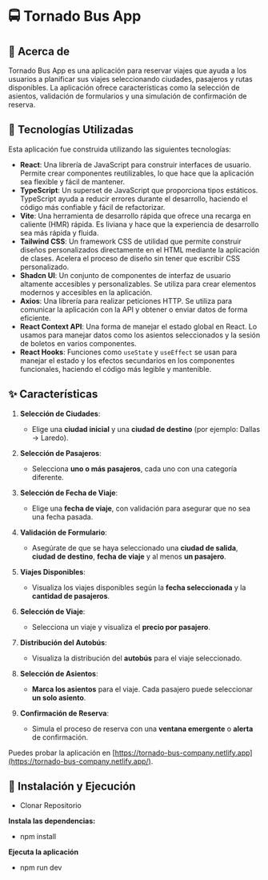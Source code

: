 # 🚍 Tornado Bus App

## 📖 Acerca de

Tornado Bus App es una aplicación para reservar viajes que ayuda a los usuarios a planificar sus viajes seleccionando ciudades, pasajeros y rutas disponibles. La aplicación ofrece características como la selección de asientos, validación de formularios y una simulación de confirmación de reserva.

## 🔧 Tecnologías Utilizadas

Esta aplicación fue construida utilizando las siguientes tecnologías:

- **React**: Una librería de JavaScript para construir interfaces de usuario. Permite crear componentes reutilizables, lo que hace que la aplicación sea flexible y fácil de mantener.
- **TypeScript**: Un superset de JavaScript que proporciona tipos estáticos. TypeScript ayuda a reducir errores durante el desarrollo, haciendo el código más confiable y fácil de refactorizar.
- **Vite**: Una herramienta de desarrollo rápida que ofrece una recarga en caliente (HMR) rápida. Es liviana y hace que la experiencia de desarrollo sea más rápida y fluida.
- **Tailwind CSS**: Un framework CSS de utilidad que permite construir diseños personalizados directamente en el HTML mediante la aplicación de clases. Acelera el proceso de diseño sin tener que escribir CSS personalizado.
- **Shadcn UI**: Un conjunto de componentes de interfaz de usuario altamente accesibles y personalizables. Se utiliza para crear elementos modernos y accesibles en la aplicación.
- **Axios**: Una librería para realizar peticiones HTTP. Se utiliza para comunicar la aplicación con la API y obtener o enviar datos de forma eficiente.
- **React Context API**: Una forma de manejar el estado global en React. Lo usamos para manejar datos como los asientos seleccionados y la sesión de boletos en varios componentes.
- **React Hooks**: Funciones como `useState` y `useEffect` se usan para manejar el estado y los efectos secundarios en los componentes funcionales, haciendo el código más legible y mantenible.

## ✨ Características

1. **Selección de Ciudades**:
   - Elige una **ciudad inicial** y una **ciudad de destino** (por ejemplo: Dallas → Laredo).

2. **Selección de Pasajeros**:
   - Selecciona **uno o más pasajeros**, cada uno con una categoría diferente.

3. **Selección de Fecha de Viaje**:
   - Elige una **fecha de viaje**, con validación para asegurar que no sea una fecha pasada.

4. **Validación de Formulario**:
   - Asegúrate de que se haya seleccionado una **ciudad de salida**, **ciudad de destino**, **fecha de viaje** y al menos **un pasajero**.

5. **Viajes Disponibles**:
   - Visualiza los viajes disponibles según la **fecha seleccionada** y la **cantidad de pasajeros**.

6. **Selección de Viaje**:
   - Selecciona un viaje y visualiza el **precio por pasajero**.

7. **Distribución del Autobús**:
   - Visualiza la distribución del **autobús** para el viaje seleccionado.

8. **Selección de Asientos**:
   - **Marca los asientos** para el viaje. Cada pasajero puede seleccionar **un solo asiento**.

9. **Confirmación de Reserva**:
   - Simula el proceso de reserva con una **ventana emergente** o **alerta** de confirmación.

Puedes probar la aplicación en [https://tornado-bus-company.netlify.app](https://tornado-bus-company.netlify.app/).

## 🚀 Instalación y Ejecución

- Clonar Repositorio

**Instala las dependencias:**
- npm install

**Ejecuta la aplicación**
- npm run dev